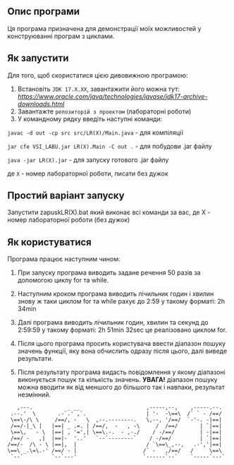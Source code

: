 ## Опис програми
Ця програма призначена для демонстрації
моїх можливостей у конструюванні програм
з циклами.

## Як запустити
Для того, щоб скористатися цією дивовижною програмою:
1. Встановіть `JDK 17.X.XX`, завантажити його можна тут: *https://www.oracle.com/java/technologies/javase/jdk17-archive-downloads.html*
2. Завантажте `репозиторій з проектом` (лабораторні роботи)
3. У командному рядку введіть наступні команди:

`javac -d out -cp src src/LR(X)/Main.java` - для компіляції

`jar cfe VSI_LABU.jar LR(X).Main -C out .` - для побудови .jar файлу

`java -jar LR(X).jar` - для запуску готового .jar файлу

де `X` - номер лабораторної роботи, писати без дужок
## Простий варіант запуску
Запустити zapuskLR(X).bat який виконає всі команди за вас, де Х - номер лабораторної роботи (без дужок)

## Як користуватися
Програма працює наступним чином:
1. При запуску програма виводить задане
речення 50 разів за допомогою циклу for
та while.

2. Наступним кроком програма
виводить лічильник годин і хвилин
знову ж таки циклом for та whilе
рахує до 2:59 у такому форматі:
2h 34min

3. Далі програма виводить лічильник
годин, хвилин та секунд до 2:59:59
у такому форматі: 2h 51min 32sec
це реалізовано циклом for.

4. Після цього програма просить
користувача ввести діапазон пошуку
значень функції, яку вона обчислить
одразу після цього, далі виведе
результати.
5. Після результату програма видасть
повідомлення у якому діапазоні
виконується пошук та кількість
значень. **УВАГА!** діапазон пошуку можна
вводити як від меншого до більшого
так і навпаки, результат незмінний.

```
   ,---.           _ __                     ,-----,--,    ,-----.--.
 .--.'  \       .-`.' ,`.                   | '-  -\==\  /` ` - /==/
 \==\-/\ \     /==/, -   \  ,--.--------.   \,--, '/==/  `-'-. -|==|
 /==/-|_\ |   |==| _ .=. | /==/,  -   , -\     /  /==/       | `|==|
 \==\,   - \  |==| , '=',| \==\.-.  - ,-./    / -/==/        | -|==|
 /==/ -   ,|  |==|-  '..'   `--`--------`    / -/==/         | `|==|
/==/-  /\ - \ |==|,  |                      / `\==\_,--,   .-','|==|
\==\ _.\=\.-' /==/ - |                     /` -   ,/==/   /     \==\
 `--`         `--`---'                     `------`--`    `-----`---`
```